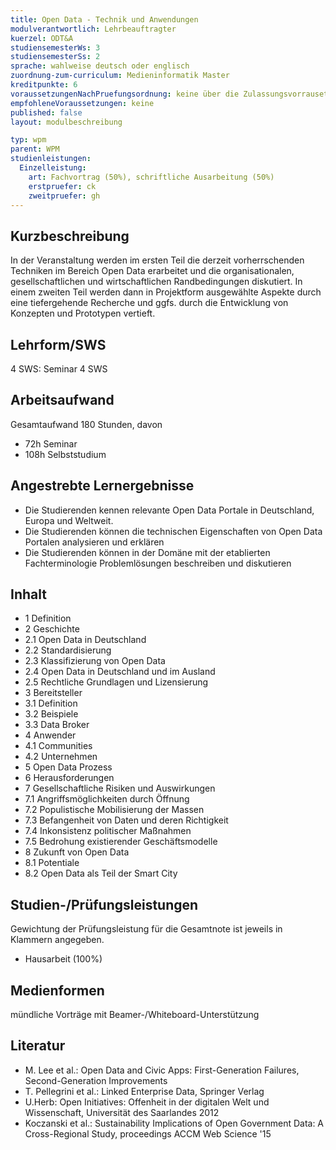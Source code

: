 ```yaml
---
title: Open Data - Technik und Anwendungen
modulverantwortlich: Lehrbeauftragter
kuerzel: ODT&A
studiensemesterWs: 3
studiensemesterSs: 2
sprache: wahlweise deutsch oder englisch
zuordnung-zum-curriculum: Medieninformatik Master
kreditpunkte: 6
voraussetzungenNachPruefungsordnung: keine über die Zulassungsvorrausetzungen zum Studium hinausgehenden
empfohleneVoraussetzungen: keine
published: false
layout: modulbeschreibung

typ: wpm
parent: WPM
studienleistungen:
  Einzelleistung:
    art: Fachvortrag (50%), schriftliche Ausarbeitung (50%)
    erstpruefer: ck
    zweitpruefer: gh
---
```


## Kurzbeschreibung
In der Veranstaltung werden im ersten Teil die derzeit vorherrschenden Techniken im Bereich Open Data erarbeitet und die organisationalen, gesellschaftlichen und wirtschaftlichen Randbedingungen diskutiert. In einem zweiten Teil werden dann in Projektform ausgewählte Aspekte durch eine tiefergehende Recherche und ggfs. durch die Entwicklung von Konzepten und Prototypen vertieft.

## Lehrform/SWS 
4 SWS: Seminar 4 SWS

## Arbeitsaufwand 
Gesamtaufwand 180 Stunden, davon
- 72h Seminar
- 108h Selbststudium

## Angestrebte Lernergebnisse
- Die Studierenden kennen relevante Open Data Portale in Deutschland, Europa und Weltweit.
- Die Studierenden können die technischen Eigenschaften von Open Data Portalen analysieren und erklären
- Die Studierenden können in der Domäne mit der etablierten Fachterminologie Problemlösungen beschreiben und diskutieren

## Inhalt
- 1 Definition
- 2 Geschichte
- 2.1 Open Data in Deutschland
- 2.2 Standardisierung
- 2.3 Klassifizierung von Open Data
- 2.4 Open Data in Deutschland und im Ausland
- 2.5 Rechtliche Grundlagen und Lizensierung
- 3 Bereitsteller
- 3.1 Definition
- 3.2 Beispiele
- 3.3 Data Broker
- 4 Anwender
- 4.1 Communities
- 4.2 Unternehmen
- 5 Open Data Prozess
- 6 Herausforderungen
- 7 Gesellschaftliche Risiken und Auswirkungen
- 7.1 Angriffsmöglichkeiten durch Öffnung
- 7.2 Populistische Mobilisierung der Massen
- 7.3 Befangenheit von Daten und deren Richtigkeit
- 7.4 Inkonsistenz politischer Maßnahmen
- 7.5 Bedrohung existierender Geschäftsmodelle
- 8 Zukunft von Open Data
- 8.1 Potentiale
- 8.2 Open Data als Teil der Smart City


## Studien-/Prüfungsleistungen
Gewichtung der Prüfungsleistung für die Gesamtnote ist jeweils in Klammern angegeben.
- Hausarbeit (100%)

## Medienformen
mündliche Vorträge mit Beamer-/Whiteboard-Unterstützung

## Literatur
- M. Lee et al.: Open Data and Civic Apps: First-Generation Failures, Second-Generation
Improvements
- T. Pellegrini et al.: Linked Enterprise Data, Springer Verlag
- U.Herb: Open Initiatives: Offenheit in der digitalen Welt und Wissenschaft, Universität des
Saarlandes 2012
- Koczanski et al.: Sustainability Implications of Open Government Data: A Cross-Regional
Study, proceedings ACCM Web Science '15
